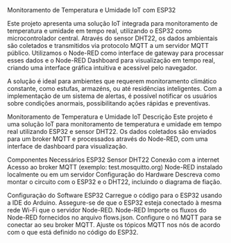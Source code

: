 Monitoramento de Temperatura e Umidade IoT com ESP32

Este projeto apresenta uma solução IoT integrada para monitoramento de temperatura e umidade em tempo real, utilizando o ESP32 como microcontrolador central. Através do sensor DHT22, os dados ambientais são coletados e transmitidos via protocolo MQTT a um servidor MQTT público. Utilizamos o Node-RED como interface de gateway para processar esses dados e o Node-RED Dashboard para visualização em tempo real, criando uma interface gráfica intuitiva e acessível pelo navegador.

A solução é ideal para ambientes que requerem monitoramento climático constante, como estufas, armazéns, ou até residências inteligentes. Com a implementação de um sistema de alertas, é possível notificar os usuários sobre condições anormais, possibilitando ações rápidas e preventivas.

Monitoramento de Temperatura e Umidade IoT
Descrição
Este projeto é uma solução IoT para monitoramento de temperatura e umidade em tempo real utilizando ESP32 e sensor DHT22. Os dados coletados são enviados para um broker MQTT e processados através do Node-RED, com uma interface de dashboard para visualização.

Componentes Necessários
ESP32
Sensor DHT22
Conexão com a internet
Acesso ao broker MQTT (exemplo: test.mosquitto.org)
Node-RED instalado localmente ou em um servidor
Configuração do Hardware
Descreva como montar o circuito com o ESP32 e o DHT22, incluindo o diagrama de fiação.

Configuração do Software
ESP32
Carregue o código para o ESP32 usando a IDE do Arduino.
Assegure-se de que o ESP32 esteja conectado à mesma rede Wi-Fi que o servidor Node-RED.
Node-RED
Importe os fluxos do Node-RED fornecidos no arquivo flows.json.
Configure o nó MQTT para se conectar ao seu broker MQTT.
Ajuste os tópicos MQTT nos nós de acordo com o que está definido no código do ESP32.

